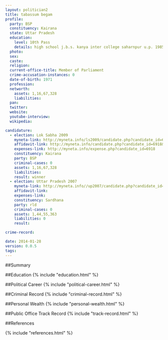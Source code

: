 ```yaml
---
layout: politician2
title: tabassum begam
profile: 
  party: BSP
  constituency: Kairana
  state: Uttar Pradesh
  education: 
    level: 10th Pass
    details: high school j.b.s. kanya inter college saharnpur u.p. 1985
  photo: 
  sex: 
  caste: 
  religion: 
  current-office-title: Member of Parliament
  crime-accusation-instances: 0
  date-of-birth: 1971
  profession: 
  networth: 
    assets: 1,16,67,328
    liabilities: 
  pan: 
  twitter: 
  website: 
  youtube-interview: 
  wikipedia: 

candidature: 
  - election: Lok Sabha 2009
    myneta-link: http://myneta.info/ls2009/candidate.php?candidate_id=6918
    affidavit-link: http://myneta.info/candidate.php?candidate_id=6918&scan=original
    expenses-link: http://myneta.info/expense.php?candidate_id=6918
    constituency: Kairana 
    party: BSP
    criminal-cases: 0
    assets: 1,16,67,328
    liabilities: 
    result: winner 
  - election: Uttar Pradesh 2007
    myneta-link: http://myneta.info//up2007/candidate.php?candidate_id=746
    affidavit-link: 
    expenses-link: 
    constituency: Sardhana 
    party: rld
    criminal-cases: 0
    assets: 1,44,55,363
    liabilities: 0
    result:  

crime-record: 

date: 2014-01-28
version: 0.0.5
tags: 
---
```

##Summary


##Education
{% include "education.html" %}


##Political Career
{% include "political-career.html" %}


##Criminal Record
{% include "criminal-record.html" %}


##Personal Wealth
{% include "personal-wealth.html" %}


##Public Office Track Record
{% include "track-record.html" %}


##References


{% include "references.html" %}